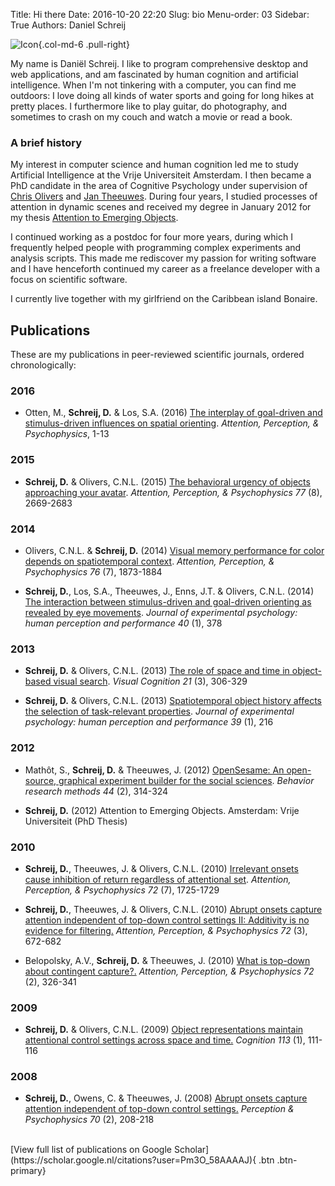 Title: Hi there
Date: 2016-10-20 22:20
Slug: bio
Menu-order: 03
Sidebar: True
Authors: Daniel Schreij

![Icon]({filename}/images/Daniel.jpg){.col-md-6 .pull-right}

My name is Daniël Schreij. I like to program comprehensive desktop and web applications, and am fascinated by human cognition and artificial intelligence. When I'm not tinkering with a computer, you can find me outdoors: I love doing all kinds of water sports and going for long hikes at pretty places. I furthermore like to play guitar, do photography, and sometimes to crash on my couch and watch a movie or read a book.

### A brief history
My interest in computer science and human cognition led me to study Artificial Intelligence at the Vrije Universiteit Amsterdam. I then became a PhD candidate in the area of Cognitive Psychology under supervision of [Chris Olivers](http://www.vupsy.nl/staff-members/christian-olivers/) and [Jan Theeuwes](http://www.vupsy.nl/staff-members/christian-olivers/). During four years, I studied processes of attention in dynamic scenes and received my degree in January 2012 for my thesis [Attention to Emerging Objects](http://dare.ubvu.vu.nl/handle/1871/32381). 

I continued working as a postdoc for four more years, during which I frequently helped people with programming complex experiments and analysis scripts. This made me rediscover my passion for writing software and I have henceforth continued my career as a freelance developer with a focus on scientific software. 

I currently live together with my girlfriend on the Caribbean island Bonaire.

## Publications

These are my publications in peer-reviewed scientific journals, ordered chronologically:

### 2016

- Otten, M., **Schreij, D.** & Los, S.A. (2016) [The interplay of goal-driven and stimulus-driven influences on spatial orienting](http://link.springer.com/article/10.3758/s13414-016-1121-8). *Attention, Perception, & Psychophysics*, 1-13

### 2015

- **Schreij, D.** & Olivers, C.N.L. (2015) [The behavioral urgency of objects approaching your avatar](http://link.springer.com/article/10.3758/s13414-015-0966-6). *Attention, Perception, & Psychophysics 77* (8), 2669-2683 

### 2014

- Olivers, C.N.L. & **Schreij, D.** (2014) [Visual memory performance for color depends on spatiotemporal context](http://link.springer.com/article/10.3758/s13414-014-0741-0). *Attention, Perception, & Psychophysics 76* (7), 1873-1884

- **Schreij, D.**, Los, S.A., Theeuwes, J., Enns, J.T. & Olivers, C.N.L. (2014) [The interaction between stimulus-driven and goal-driven orienting as revealed by eye movements](http://psycnet.apa.org/journals/xhp/40/1/378/). *Journal of experimental psychology: human perception and performance 40* (1), 378

### 2013

- **Schreij, D.** & Olivers, C.N.L. (2013) [The role of space and time in object-based visual search](http://www.tandfonline.com/doi/abs/10.1080/13506285.2013.789092). *Visual Cognition 21* (3), 306-329

- **Schreij, D.** & Olivers, C.N.L. (2013) [Spatiotemporal object history affects the selection of task-relevant properties](http://psycnet.apa.org/journals/xhp/39/1/216/). *Journal of experimental psychology: human perception and performance 39* (1), 216

### 2012

- Mathôt, S., **Schreij, D.** & Theeuwes, J. (2012) [OpenSesame: An open-source, graphical experiment builder for the social sciences](http://link.springer.com/article/10.3758/s13428-011-0168-7). *Behavior research methods 44* (2), 314-324

- **Schreij, D.** (2012) Attention to Emerging Objects. Amsterdam: Vrije Universiteit (PhD Thesis)

### 2010

- **Schreij, D.**, Theeuwes, J. & Olivers, C.N.L. (2010) [Irrelevant onsets cause inhibition of return regardless of attentional set](http://link.springer.com/article/10.3758%2FAPP.72.7.1725?LI=true). *Attention, Perception, & Psychophysics 72* (7), 1725-1729

- **Schreij, D.**, Theeuwes, J. & Olivers, C.N.L. (2010) [Abrupt onsets capture attention independent of top-down control settings II: Additivity is no evidence for filtering.](http://link.springer.com/article/10.3758/APP.72.3.672) *Attention, Perception, & Psychophysics 72* (3), 672-682

- Belopolsky, A.V., **Schreij, D.** & Theeuwes, J. (2010) [What is top-down about contingent capture?.](http://link.springer.com/article/10.3758/APP.72.2.326) *Attention, Perception, & Psychophysics 72* (2), 326-341

### 2009

- **Schreij, D.** & Olivers, C.N.L. (2009) [Object representations maintain attentional control settings across space and time.](http://www.sciencedirect.com/science/article/pii/S0010027709001590) *Cognition 113* (1), 111-116

### 2008

- **Schreij, D.**, Owens, C. & Theeuwes, J. (2008) [Abrupt onsets capture attention independent of top-down control settings.](http://link.springer.com/article/10.3758/PP.70.2.208) *Perception & Psychophysics 70* (2), 208-218

<br>
[View full list of publications on Google Scholar](https://scholar.google.nl/citations?user=Pm3O_58AAAAJ){ .btn .btn-primary}

